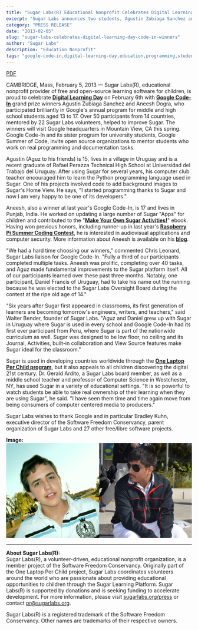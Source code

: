 ```yaml
---
title: "Sugar Labs(R) Educational Nonprofit Celebrates Digital Learning Day With Two Google Code-In Grand Prize Winners"
excerpt: "Sugar Labs announces two students, Agustin Zubiaga Sanchez and Aneesh Dogra, as Google Code-In grand prize winners who made significant contributions to the Sugar Learning Platform."
category: "PRESS RELEASE"
date: "2013-02-05"
slug: "sugar-labs-celebrates-digital-learning-day-code-in-winners"
author: "Sugar Labs"
description: "Education Nonprofit"
tags: "google-code-in,digital-learning-day,education,programming,students,open-source,python"
---
```

<!-- markdownlint-disable -->

[PDF](/assets/post-assets/press/SugarLabsPR-en.20130205.pdf)

CAMBRIDGE, Mass, February 5, 2013 — Sugar Labs(R), educational nonprofit provider of free and open-source learning software for children, is proud to celebrate **[Digital Learning Day](http://www.digitallearningday.org)** on February 6th with **[Google Code-In](http://developers.google.com/open-source/gci/2012)** grand prize winners Agustin Zubiaga Sanchez and Aneesh Dogra, who participated brilliantly in Google's annual program for middle and high school students aged 13 to 17. Over 50 participants from 14 countries, mentored by 22 Sugar Labs volunteers, helped to improve Sugar. The winners will visit Google headquarters in Mountain View, CA this spring. Google Code-In and its sister program for university students, Google Summer of Code, invite open source organizations to mentor students who work on real programming and documentation tasks.

Agustin (Aguz to his friends) is 15, lives in a village in Uruguay and is a recent graduate of Rafael Perazza Technical High School at Universidad del Trabajo del Uruguay. After using Sugar for several years, his computer club teacher encouraged him to learn the Python programming language used in Sugar. One of his projects involved code to add background images to Sugar's Home View. He says, "I started programming thanks to Sugar and now I am very happy to be one of its developers."

Aneesh, also a winner at last year's Google Code-In, is 17 and lives in Punjab, India. He worked on updating a large number of Sugar "Apps" for children and contributed to the "**[Make Your Own Sugar Activities!](http://www.flossmanuals.net/make-your-own-sugar-activities)**" ebook. Having won previous honors, including runner-up in last year's **[Raspberry Pi Summer Coding Contest](http://www.raspberrypi.org/archives/2544)**, he is interested in audiovisual applications and computer security. More information about Aneesh is available on his **[blog](http://anee.me)**.

"We had a hard time choosing our winners," commented Chris Leonard, Sugar Labs liaison for Google Code-In. "Fully a third of our participants completed multiple tasks. Aneesh was prolific, completing over 40 tasks, and Aguz made fundamental improvements to the Sugar platform itself. All of our participants learned over these past three months. Notably, one participant, Daniel Francis of Uruguay, had to take his name out the running because he was elected to the Sugar Labs Oversight Board during the contest at the ripe old age of 14."

"Six years after Sugar first appeared in classrooms, its first generation of learners are becoming tomorrow's engineers, writers, and teachers," said Walter Bender, founder of Sugar Labs. "Aguz and Daniel grew up with Sugar in Uruguay where Sugar is used in every school and Google Code-In had its first ever participant from Peru, where Sugar is part of the nationwide curriculum as well. Sugar was designed to be low floor, no ceiling and its Journal, Activities, built-in collaboration and View Source features make Sugar ideal for the classroom."

Sugar is used in developing countries worldwide through the **[One Laptop Per Child program](http://laptop.org)**, but it also appeals to all children discovering the digital 21st century. Dr. Gerald Ardito, a Sugar Labs board member, as well as a middle school teacher and professor of Computer Science in Westchester, NY, has used Sugar in a variety of educational settings. "It is so powerful to watch students be able to take real ownership of their learning when they are using Sugar", he said. "I have seen them time and time again move from being consumers of computer centered media to producers."

Sugar Labs wishes to thank Google and in particular Bradley Kuhn, executive director of the Software Freedom Conservancy, parent organization of Sugar Labs and 27 other free/libre software projects.

**Image:**  
![SugarLabs_GCI_2012_Winners.jpg](/assets/post-assets/press/SugarLabs_GCI_2012_Winners.jpg)

---

**About Sugar Labs(R):**  
Sugar Labs(R), a volunteer-driven, educational nonprofit organization, is a member project of the Software Freedom Conservancy. Originally part of the One Laptop Per Child project, Sugar Labs coordinates volunteers around the world who are passionate about providing educational opportunities to children through the Sugar Learning Platform. Sugar Labs(R) is supported by donations and is seeking funding to accelerate development. For more information, please visit [sugarlabs.org/press](http://www.sugarlabs.org/press) or contact pr@sugarlabs.org.

Sugar Labs(R) is a registered trademark of the Software Freedom Conservancy. Other names are trademarks of their respective owners.